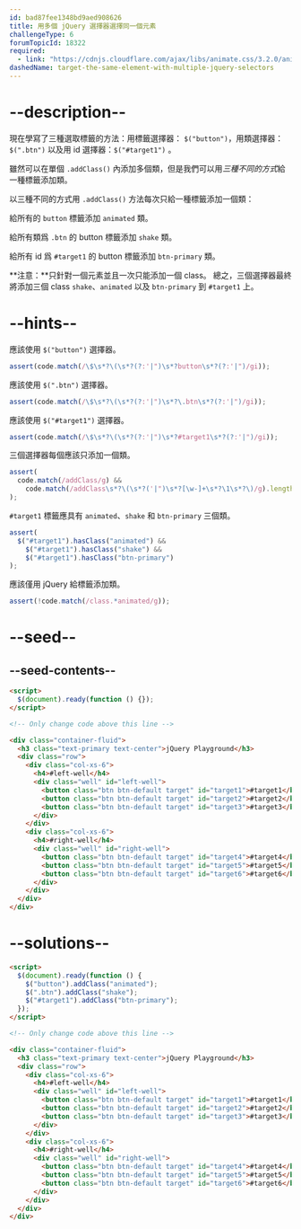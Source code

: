 ```yaml
---
id: bad87fee1348bd9aed908626
title: 用多個 jQuery 選擇器選擇同一個元素
challengeType: 6
forumTopicId: 18322
required:
  - link: "https://cdnjs.cloudflare.com/ajax/libs/animate.css/3.2.0/animate.css"
dashedName: target-the-same-element-with-multiple-jquery-selectors
---
```


# --description--

現在學寫了三種選取標籤的方法：用標籤選擇器： `$("button")`，用類選擇器：`$(".btn")` 以及用 id 選擇器：`$("#target1")` 。

雖然可以在單個 `.addClass()` 內添加多個類，但是我們可以用*三種不同的方式*給一種標籤添加類。

以三種不同的方式用 `.addClass()` 方法每次只給一種標籤添加一個類：

給所有的 `button` 標籤添加 `animated` 類。

給所有類爲 `.btn` 的 button 標籤添加 `shake` 類。

給所有 id 爲 `#target1` 的 button 標籤添加 `btn-primary` 類。

**注意：**只針對一個元素並且一次只能添加一個 class。 總之，三個選擇器最終將添加三個 class `shake`、`animated` 以及 `btn-primary` 到 `#target1` 上。

# --hints--

應該使用 `$("button")` 選擇器。

```js
assert(code.match(/\$\s*?\(\s*?(?:'|")\s*?button\s*?(?:'|")/gi));
```

應該使用 `$(".btn")` 選擇器。

```js
assert(code.match(/\$\s*?\(\s*?(?:'|")\s*?\.btn\s*?(?:'|")/gi));
```

應該使用 `$("#target1")` 選擇器。

```js
assert(code.match(/\$\s*?\(\s*?(?:'|")\s*?#target1\s*?(?:'|")/gi));
```

三個選擇器每個應該只添加一個類。

```js
assert(
  code.match(/addClass/g) &&
    code.match(/addClass\s*?\(\s*?('|")\s*?[\w-]+\s*?\1\s*?\)/g).length > 2
);
```

`#target1` 標籤應具有 `animated`、`shake` 和 `btn-primary` 三個類。

```js
assert(
  $("#target1").hasClass("animated") &&
    $("#target1").hasClass("shake") &&
    $("#target1").hasClass("btn-primary")
);
```

應該僅用 jQuery 給標籤添加類。

```js
assert(!code.match(/class.*animated/g));
```

# --seed--

## --seed-contents--

```html
<script>
  $(document).ready(function () {});
</script>

<!-- Only change code above this line -->

<div class="container-fluid">
  <h3 class="text-primary text-center">jQuery Playground</h3>
  <div class="row">
    <div class="col-xs-6">
      <h4>#left-well</h4>
      <div class="well" id="left-well">
        <button class="btn btn-default target" id="target1">#target1</button>
        <button class="btn btn-default target" id="target2">#target2</button>
        <button class="btn btn-default target" id="target3">#target3</button>
      </div>
    </div>
    <div class="col-xs-6">
      <h4>#right-well</h4>
      <div class="well" id="right-well">
        <button class="btn btn-default target" id="target4">#target4</button>
        <button class="btn btn-default target" id="target5">#target5</button>
        <button class="btn btn-default target" id="target6">#target6</button>
      </div>
    </div>
  </div>
</div>
```

# --solutions--

```html
<script>
  $(document).ready(function () {
    $("button").addClass("animated");
    $(".btn").addClass("shake");
    $("#target1").addClass("btn-primary");
  });
</script>

<!-- Only change code above this line -->

<div class="container-fluid">
  <h3 class="text-primary text-center">jQuery Playground</h3>
  <div class="row">
    <div class="col-xs-6">
      <h4>#left-well</h4>
      <div class="well" id="left-well">
        <button class="btn btn-default target" id="target1">#target1</button>
        <button class="btn btn-default target" id="target2">#target2</button>
        <button class="btn btn-default target" id="target3">#target3</button>
      </div>
    </div>
    <div class="col-xs-6">
      <h4>#right-well</h4>
      <div class="well" id="right-well">
        <button class="btn btn-default target" id="target4">#target4</button>
        <button class="btn btn-default target" id="target5">#target5</button>
        <button class="btn btn-default target" id="target6">#target6</button>
      </div>
    </div>
  </div>
</div>
```
